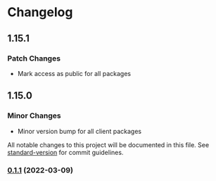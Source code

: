 # Changelog

## 1.15.1

### Patch Changes

- Mark access as public for all packages

## 1.15.0

### Minor Changes

- Minor version bump for all client packages

All notable changes to this project will be documented in this file. See [standard-version](https://github.com/conventional-changelog/standard-version) for commit guidelines.

### [0.1.1](https://github.com/epilot-dev/sdk-js/compare/v1.0.0...v0.1.1) (2022-03-09)
